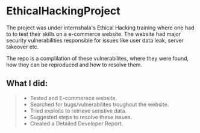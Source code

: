 # EthicalHackingProject
The project was under internshala's Ethical Hacking training where one had to to test their skills on a e-commerce website. The website had major security vulnerabilities responsible for issues like user data leak, server takeover etc.

The repo is a complilation of these vulnerabilites, where they were found, how they can be reproduced and how to resolve them.

## What I did:
> - Tested and E-commerece website.
> - Searched for bugs/vulnerabilites troughout the website.
> - Tried exploits to retrieve senstive data.
> - Suggested steps to resolve these issues.
> - Created a Detailed Developer Report.

